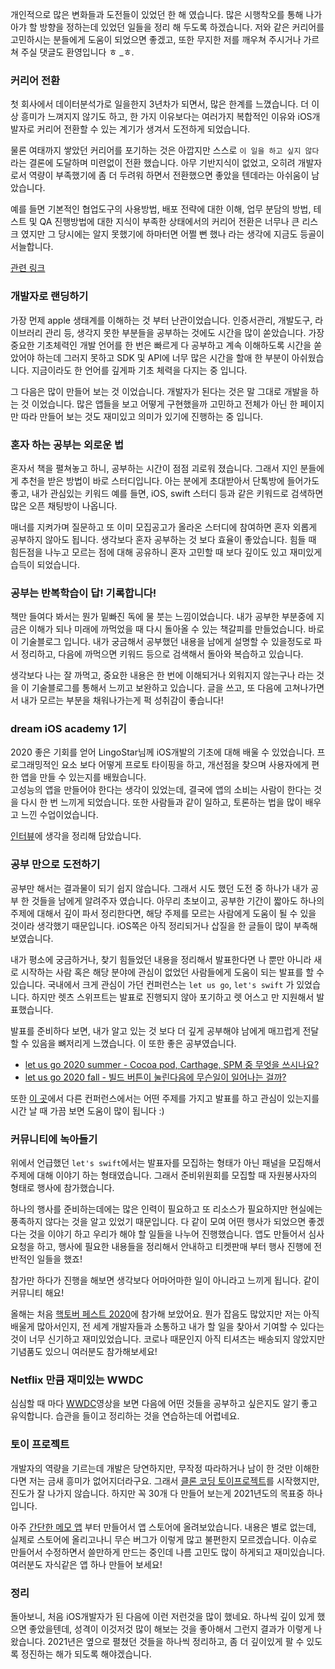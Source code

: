 ﻿개인적으로 많은 변화들과 도전들이 있었던 한 해 였습니다. 많은 시행착오를 통해 나가아갸 할 방향을 정하는데 있었던 일들을 정리 해 두도록 하겠습니다. 저와 같은 커리어를 고민하시는 분들에게 도움이 되었으면 좋겠고, 또한 무지한 저를 깨우쳐 주시거나 가르쳐 주실 댓글도 환영입니다 ㅎ _ㅎ.

### 커리어 전환
첫 회사에서 데이터분석가로 일을한지 3년차가 되면서, 많은 한계를 느꼈습니다. 더 이상 흥미가 느껴지지 않기도 하고, 한 가지 이유보다는 여러가지 복합적인 이유와 iOS개발자로 커리어 전환할 수 있는 계기가 생겨서 도전하게 되었습니다.  

물론 여태까지 쌓았던 커리어를 포기하는 것은 아깝지만 스스로 `이 일을 하고 싶지 않다`라는 결론에 도달하며 미련없이 전환 했습니다. 아무 기반지식이 없었고, 오히려 개발자로서 역량이 부족했기에 좀 더 두려워 하면서 전환했으면 좋았을 텐데라는 아쉬움이 남았습니다.  

예를 들면 기본적인 협업도구의 사용방법, 배포 전략에 대한 이해, 업무 분담의 방법, 테스트 및 QA 진행방법에 대한 지식이 부족한 상태에서의 커리어 전환은 너무나 큰 리스크 였지만 그 당시에는 알지 못했기에 하마터면 어쩔 뻔 했나 라는 생각에 지금도 등골이 서늘합니다.

[관련 링크](https://www.job.wadiz.kr/post/와디즈플랫폼-이라는-건물을-만드는-사람들-서비스개발팀을-만나다)

### 개발자로 랜딩하기
가장 먼제 apple 생태계를 이해하는 것 부터 난관이었습니다. 인증서관리, 개발도구, 라이브러리 관리 등, 생각지 못한 부분들을 공부하는 것에도 시간을 많이 쏟았습니다. 가장 중요한 기초체력인 개발 언어를 한 번은 빠르게 다 공부하고 계속 이해하도록 시간을 쏟았어야 하는데 그러지 못하고 SDK 및 API에 너무 많은 시간을 할애 한 부분이 아쉬웠습니다. 지금이라도 한 언어를 깊게파 기초 체력을 다지는 중 입니다.

그 다음은 많이 만들어 보는 것 이었습니다. 개발자가 된다는 것은 말 그대로 개발을 하는 것 이었습니다. 많은 앱들을 보고 어떻게 구현했을까 고민하고 전체가 아닌 한 페이지만 따라 만들어 보는 것도 재미있고 의미가 있기에 진행하는 중 입니다.

### 혼자 하는 공부는 외로운 법
혼자서 책을 펼쳐놓고 하니, 공부하는 시간이 점점 괴로워 졌습니다. 그래서 지인 분들에게 추천을 받은 방법이 바로 스터디입니다. 아는 분에게 초대받아서 단톡방에 들어가도 좋고, 내가 관심있는 키워드 예를 들면, iOS, swift 스터디 등과 같은 키워드로 검색하면 많은 오픈 채팅방이 나옵니다.  

매너를 지켜가며 질문하고 또 이미 모집공고가 올라온 스터디에 참여하면 혼자 외롭게 공부하지 않아도 됩니다. 생각보다 혼자 공부하는 것 보다 효율이 좋았습니다. 힘들 때 힘든점을 나누고 모르는 점에 대해 공유하니 혼자 고민할 때 보다 깊이도 있고 재미있게 습득이 되었습니다.

### 공부는 반복학습이 답! 기록합니다!
책만 들여다 봐서는 뭔가 밑빠진 독에 물 붓는 느낌이었습니다. 내가 공부한 부분중에 지금은 이해가 되나 미래에 까먹었을 때 다시 돌아올 수 있는 책갈피를 만들었습니다. 바로 이 기술블로그 입니다. 내가 궁금해서 공부했던 내용을 남에게 설명할 수 있을정도로 파서 정리하고, 다음에 까먹으면 키워드 등으로 검색해서 돌아와 복습하고 있습니다.  

생각보다 나는 잘 까먹고, 중요한 내용은 한 번에 이해되거나 외워지지 않는구나 라는 것을 이 기술블로그를 통해서 느끼고 보완하고 있습니다. 글을 쓰고, 또 다음에 고쳐나가면서 내가 모르는 부분을 채워나가는게 퍽 성취감이 좋습니다!

### dream iOS academy 1기
2020 좋은 기회를 얻어 LingoStar님께 iOS개발의 기초에 대해 배울 수 있었습니다. 프로그래밍적인 요소 보다 어떻게 프로토 타이핑을 하고, 개선점을 찾으며 사용자에게 편한 앱을 만들 수 있는지를 배웠습니다.  
고성능의 앱을 만들어야 한다는 생각이 있었는데, 결국에 앱의 소비는 사람이 한다는 것을 다시 한 번 느끼게 되었습니다. 또한 사람들과 같이 일하고, 토론하는 법을 많이 배우고 느낀 수업이었습니다.  

[인터뷰](https://youtu.be/Zr8FKADV6dw)에 생각을 정리해 담았습니다.

### 공부 만으로 도전하기
공부만 해서는 결과물이 되기 쉽지 않습니다. 그래서 시도 했던 도전 중 하나가 내가 공부 한 것들을 남에게 알려주자 였습니다. 아무리 초보이고, 공부한 기간이 짧아도 하나의 주제에 대해서 깊이 파서 정리한다면, 해당 주제를 모르는 사람에게 도움이 될 수 있을 것이라 생각했기 때문입니다. iOS쪽은 아직 정리되거나 삽질을 한 글들이 많이 부족해 보였습니다.  

내가 평소에 궁금하거나, 찾기 힘들었던 내용을 정리해서 발표한다면 나 뿐만 아니라 새로 시작하는 사람 혹은 해당 분야에 관심이 없었던 사람들에게 도움이 되는 발표를 할 수 있습니다. 국내에서 크게 관심이 가던 컨퍼런스는 `let us go`, `let's swift` 가 있었습니다. 하지만 렛츠 스위프트는 발표로 진행되지 않아 포기하고 렛 어스고 만 지원해서 발표했습니다.  

발표를 준비하다 보면, 내가 알고 있는 것 보다 더 깊게 공부해야 남에게 매끄럽게 전달 할 수 있음을 뼈저리게 느꼈습니다. 이 또한 좋은 공부였습니다.

- [let us go 2020 summer - Cocoa pod, Carthage, SPM 중 무엇을 쓰시나요?](https://let-us-go-2020-summer.vercel.app)
- [let us go 2020 fall - 빌드 버튼이 눌린다음에 무슨일이 일어나는 걸까?](https://let-us-go-2020-fall.vercel.app)

또한 [이 곳](https://cocoaconferences.com/)에서 다른 컨퍼런스에서는 어떤 주제를 가지고 발표를 하고 관심이 있는지를 시간 날 때 가끔 보면 도움이 많이 됩니다 :)

### 커뮤니티에 녹아들기
위에서 언급했던 `let's swift`에서는 발표자를 모집하는 형태가 아닌 패널을 모집해서 주제에 대해 이야기 하는 형태였습니다. 그래서 준비위원회를 모집할 때 자원봉사자의 형태로 행사에 참가했습니다. 

하나의 행사를 준비하는데에는 많은 인력이 필요하고 또 리소스가 필요하지만 현실에는 풍족하지 않다는 것을 알고 있었기 때문입니다. 다 같이 모여 어떤 행사가 되었으면 좋겠다는 것을 이야기 하고 우리가 해야 할 일들을 나누어 진행했습니다. 앱도 만들어서 심사요청을 하고, 행사에 필요한 내용들을 정리해서 안내하고 티켓판매 부터 행사 진행에 전반적인 일들을 했죠!

참가만 하다가 진행을 해보면 생각보다 어마어마한 일이 아니라고 느끼게 됩니다. 같이 커뮤니티 해요!

올해는 처음 [핵토버 페스트 2020](https://youtu.be/Zr8FKADV6dw)에 참가해 보았어요. 뭔가 잡음도 많았지만 저는 아직 배울게 많아서인지, 전 세계 개발자들과 소통하고 내가 할 일을 찾아서 기여할 수 있다는 것이 너무 신기하고 재미있었습니다. 코로나 때문인지 아직 티셔츠는 배송되지 않았지만 기념품도 있으니 여러분도 참가해보세요!

### Netflix 만큼 재미있는 WWDC
심심할 때 마다 [WWDC](https://developer.apple.com/videos/all-videos/)영상을 보면 다음에 어떤 것들을 공부하고 싶은지도 알기 좋고 유익합니다. 습관을 들이고 정리하는 것을 연습하는데 어렵네요.

### 토이 프로젝트
개발자의 역량을 기르는데 개발은 당연하지만, 무작정 따라하거나 남이 한 것만 이해한다면 저는 금새 흥미가 없어지더라구요. 그래서 [클론 코딩 토이프로젝트](https://github.com/M1zz/Swift-30-Clone-Projects)를 시작했지만, 진도가 잘 나가지 않습니다. 하지만 꼭 30개 다 만들어 보는게 2021년도의 목표중 하나 입니다.

아주 [간단한 메모 앱](https://apps.apple.com/cz/app/token-memo/id1543660502) 부터 만들어서 앱 스토어에 올려보았습니다. 내용은 별로 없는데, 실제로 스토어에 올리고나니 무슨 버그가 이렇게 많고 불편한지 모르겠습니다. 이슈로 만들어서 수정하면서 쓸만하게 만드는 중인데 나름 고민도 많이 하게되고 재미있습니다. 여러분도 자식같은 앱 하나 만들어 보세요! 



### 정리
돌아보니, 처음 iOS개발자가 된 다음에 이런 저런것을 많이 했네요. 하나씩 깊이 있게 했으면 좋았을텐데, 성격이 이것저것 많이 해보는 것을 좋아해서 그런지 결과가 이렇게 나왔습니다. 2021년은 옆으로 펼쳤던 것들을 하나씩 정리하고, 좀 더 깊이있게 팔 수 있도록 정진하는 해가 되도록 해야겠습니다.
